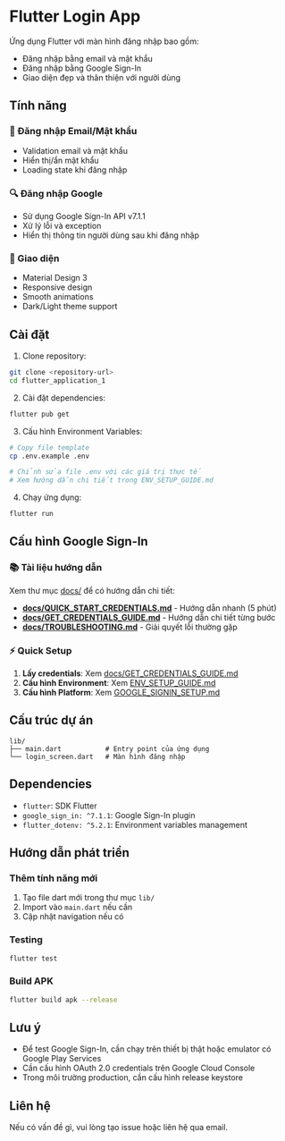 # Flutter Login App

Ứng dụng Flutter với màn hình đăng nhập bao gồm:

- Đăng nhập bằng email và mật khẩu
- Đăng nhập bằng Google Sign-In
- Giao diện đẹp và thân thiện với người dùng

## Tính năng

### 🔐 Đăng nhập Email/Mật khẩu

- Validation email và mật khẩu
- Hiển thị/ẩn mật khẩu
- Loading state khi đăng nhập

### 🔍 Đăng nhập Google

- Sử dụng Google Sign-In API v7.1.1
- Xử lý lỗi và exception
- Hiển thị thông tin người dùng sau khi đăng nhập

### 🎨 Giao diện

- Material Design 3
- Responsive design
- Smooth animations
- Dark/Light theme support

## Cài đặt

1. Clone repository:

```bash
git clone <repository-url>
cd flutter_application_1
```

2. Cài đặt dependencies:

```bash
flutter pub get
```

3. Cấu hình Environment Variables:

```bash
# Copy file template
cp .env.example .env

# Chỉnh sửa file .env với các giá trị thực tế
# Xem hướng dẫn chi tiết trong ENV_SETUP_GUIDE.md
```

4. Chạy ứng dụng:

```bash
flutter run
```

## Cấu hình Google Sign-In

### 📚 Tài liệu hướng dẫn

Xem thư mục [docs/](docs/) để có hướng dẫn chi tiết:

- **[docs/QUICK_START_CREDENTIALS.md](docs/QUICK_START_CREDENTIALS.md)** - Hướng dẫn nhanh (5 phút)
- **[docs/GET_CREDENTIALS_GUIDE.md](docs/GET_CREDENTIALS_GUIDE.md)** - Hướng dẫn chi tiết từng bước
- **[docs/TROUBLESHOOTING.md](docs/TROUBLESHOOTING.md)** - Giải quyết lỗi thường gặp

### ⚡ Quick Setup

1. **Lấy credentials**: Xem [docs/GET_CREDENTIALS_GUIDE.md](docs/GET_CREDENTIALS_GUIDE.md)
2. **Cấu hình Environment**: Xem [ENV_SETUP_GUIDE.md](ENV_SETUP_GUIDE.md)
3. **Cấu hình Platform**: Xem [GOOGLE_SIGNIN_SETUP.md](GOOGLE_SIGNIN_SETUP.md)

## Cấu trúc dự án

```
lib/
├── main.dart           # Entry point của ứng dụng
└── login_screen.dart   # Màn hình đăng nhập
```

## Dependencies

- `flutter`: SDK Flutter
- `google_sign_in: ^7.1.1`: Google Sign-In plugin
- `flutter_dotenv: ^5.2.1`: Environment variables management

## Hướng dẫn phát triển

### Thêm tính năng mới

1. Tạo file dart mới trong thư mục `lib/`
2. Import vào `main.dart` nếu cần
3. Cập nhật navigation nếu có

### Testing

```bash
flutter test
```

### Build APK

```bash
flutter build apk --release
```

## Lưu ý

- Để test Google Sign-In, cần chạy trên thiết bị thật hoặc emulator có Google Play Services
- Cần cấu hình OAuth 2.0 credentials trên Google Cloud Console
- Trong môi trường production, cần cấu hình release keystore

## Liên hệ

Nếu có vấn đề gì, vui lòng tạo issue hoặc liên hệ qua email.
